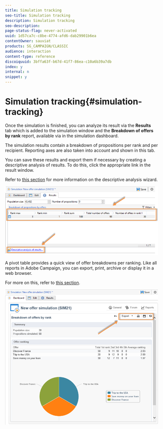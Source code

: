 ```yaml
---
title: Simulation tracking
seo-title: Simulation tracking
description: Simulation tracking
seo-description: 
page-status-flag: never-activated
uuid: 1d57ca7c-c8be-4774-afd6-dab29901b6ea
contentOwner: sauviat
products: SG_CAMPAIGN/CLASSIC
audience: interaction
content-type: reference
discoiquuid: 3bffa63f-b67d-41f7-86ea-c10a6b39a7db
index: y
internal: n
snippet: y
---
```


# Simulation tracking{#simulation-tracking}

Once the simulation is finished, you can analyze its result via the **Results** tab which is added to the simulation window and the **Breakdown of offers by rank** report, available via in the simulation dashboard.

The simulation results contain a breakdown of propositions per rank and per recipient. Reporting axes are also taken into account and shown in this tab.

You can save these results and export them if necessary by creating a descriptive analysis of results. To do this, click the appropriate link in the result window.

Refer to [this section](../../reporting/using/about-descriptive-analysis.md) for more information on the descriptive analysis wizard. 

![](assets/offer_simulation_012.png)

A pivot table provides a quick view of offer breakdowns per ranking. Like all reports in Adobe Campaign, you can export, print, archive or display it in a web browser.

For more on this, refer to [this section](../../reporting/using/actions-on-reports.md).

![](assets/offer_simulation_013.png)


